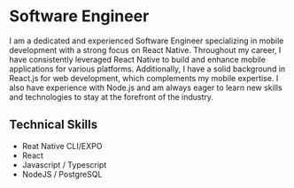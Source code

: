 # Software Engineer
<!-- #### I am FullStack Software Engineer -->
<!-- ####![I am FullStack Software Engineer](https://user-images.githubusercontent.com/27458911/129146607-7bcbc0f5-74a9-4c11-8de5-431626f08967.png) -->

I am a dedicated and experienced Software Engineer specializing in mobile development with a strong focus on React Native. Throughout my career, I have consistently leveraged React Native to build and enhance mobile applications for various platforms. Additionally, I have a solid background in React.js for web development, which complements my mobile expertise. I also have experience with Node.js and am always eager to learn new skills and technologies to stay at the forefront of the industry.

## Technical Skills
* Reat Native CLI/EXPO
* React
* Javascript / Typescript
* NodeJS /  PostgreSQL 



 

<!-- <a href='https://archiveprogram.github.com/'><img src='https://raw.githubusercontent.com/acervenky/animated-github-badges/master/assets/acbadge.gif' width='40' height='40'></a>  -->

<!-- ![GitHub stats](https://github-readme-stats.vercel.app/api?username=jmejiamu&show_icons=true&count_private=true)   -->




